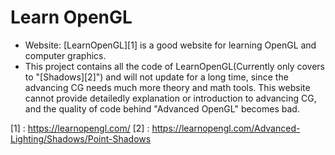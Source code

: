 # Learn OpenGL
 - Website: [LearnOpenGL][1] is a good website for learning OpenGL and computer graphics.
 - This project contains all the code of LearnOpenGL(Currently only covers to "[Shadows][2]") and will not update for a long time, since the advancing CG needs much more theory and math tools. This website cannot provide detailedly explanation or introduction to advancing CG, and the quality of code behind "Advanced OpenGL" becomes bad.

[1] : https://learnopengl.com/
[2] : https://learnopengl.com/Advanced-Lighting/Shadows/Point-Shadows